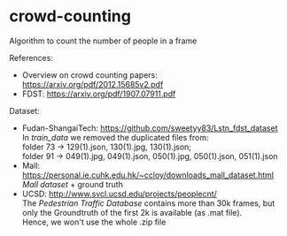 # crowd-counting
Algorithm to count the number of people in a frame

References:
- Overview on crowd counting papers: https://arxiv.org/pdf/2012.15685v2.pdf
- FDST: https://arxiv.org/pdf/1907.07911.pdf

Dataset:
- Fudan-ShangaiTech: https://github.com/sweetyy83/Lstn_fdst_dataset<br /> In *train_data* we removed the duplicated files from:<br />folder 73 → 129(1).json, 130(1).jpg, 130(1).json;<br />folder 91 → 049(1).jpg, 049(1).json, 050(1).jpg, 050(1).json, 051(1).json 
- Mall: https://personal.ie.cuhk.edu.hk/~ccloy/downloads_mall_dataset.html<br /> *Mall dataset* + ground truth
- UCSD: http://www.svcl.ucsd.edu/projects/peoplecnt/<br /> The *Pedestrian Traffic Database* contains more than 30k frames, but only the Groundtruth of the first 2k is available (as .mat file).<br />Hence, we won't use the whole .zip file

